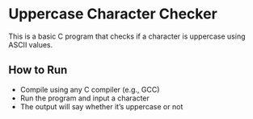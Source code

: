 # Uppercase Character Checker

This is a basic C program that checks if a character is uppercase using ASCII values.

## How to Run
- Compile using any C compiler (e.g., GCC)
- Run the program and input a character
- The output will say whether it’s uppercase or not
